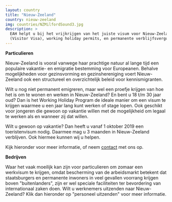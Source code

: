 ```yaml
---
layout: country
title: "Nieuw-Zeeland"
country: nieuw-zeeland
img: countries/NZMilfordSound3.jpg
description: >
  EAH helpt u bij het vrijkrijgen van het juiste visum voor Nieuw-Zeeland. Zowel voor vakanties
  (Visitor Visa), working holiday permits, en permanente verblijfsvergunningen als u wilt emigreren.
---
```


<p><strong>Particulieren</strong><br/>

Nieuw-Zeeland is vooral vanwege haar prachtige natuur al lange tijd een populaire vakantie- en emigratie bestemming voor Europeanen. Behalve mogelijkheden voor gezinsvorming en gezinshereniging voert Nieuw-Zeeland ook een structureel en overzichtelijk beleid voor kennismigranten.<br/><p>

<p>Wilt u nog niet permanent emigreren, maar wel een proefje krijgen van hoe het is om te wonen en werken in Nieuw-Zeeland? En bent u 18 t/m 30 jaar oud? Dan is het Working Holiday Program de ideale manier om een visum te krijgen waarmee u een jaar lang kunt werken of stage lopen. Ook geschikt voor jongeren die gewoon op vakantie willen met de mogelijkheid om legaal te werken als en wanneer zij dat willen.<br/>

<p>Wilt u gewoon op vakantie? Dan heeft u vanaf 1 oktober 2019 een toeristenvisum nodig. Daarmee mag u 3 maanden in Nieuw-Zeeland verblijven. Ook hiermee kunnen wij u helpen.<br/><p>

<p>Kijk hieronder voor meer informatie, of neem <a href="{{ site.baseurl }}/contact">contact</a> met ons op.<p/>

<p><strong>Bedrijven</strong><br/>

Waar het vaak moeilijk kan zijn voor particulieren om zomaar een werkvisum te krijgen, omdat bescherming van de arbeidsmarkt betekent dat staatsburgers en permanente inwoners in veel gevallen voorrang krijgen boven "buitenlanders", zijn er wel speciale faciliteiten ter bevordering van internationaal zaken doen. Wilt u werknemers uitzenden naar Nieuw-Zeeland? Klik dan hieronder op "personeel uitzenden" voor meer informatie.
